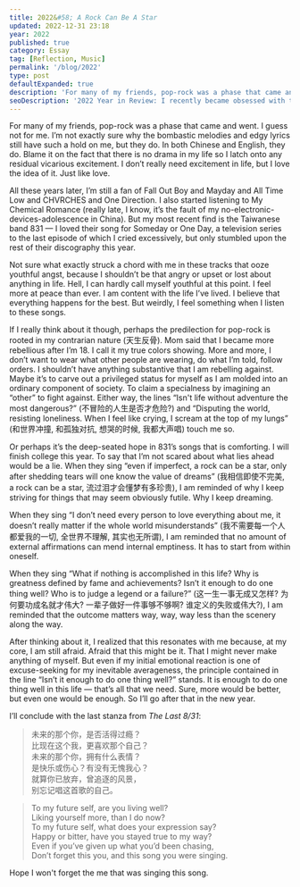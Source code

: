 ```yaml
---
title: 2022&#58; A Rock Can Be A Star
updated: 2022-12-31 23:18
year: 2022
published: true
category: Essay
tag: [Reflection, Music]
permalink: '/blog/2022'
type: post
defaultExpanded: true
description: 'For many of my friends, pop-rock was a phase that came and went. I guess not for me. I’m not exactly sure why the bombastic melodies and edgy lyrics still have such a hold on me, but they do. In both Chinese and English, they do.'
seoDescription: '2022 Year in Review: I recently became obsessed with the discography of the Taiwanese band 831. Not just for the pop-rock angst, but also the hope that pervades their lyrics and melodies.'
---
```


For many of my friends, pop-rock was a phase that came and went. I guess not for me. I’m not exactly sure why the bombastic melodies and edgy lyrics still have such a hold on me, but they do. In both Chinese and English, they do. Blame it on the fact that there is no drama in my life so I latch onto any residual vicarious excitement. I don’t really need excitement in life, but I love the idea of it. Just like love.

All these years later, I’m still a fan of Fall Out Boy and Mayday and All Time Low and CHVRCHES and One Direction. I also started listening to My Chemical Romance (really late, I know, it’s the fault of my no-electronic-devices-adolescence in China). But my most recent find is the Taiwanese band 831 — I loved their song for Someday or One Day, a television series to the last episode of which I cried excessively, but only stumbled upon the rest of their discography this year.

Not sure what exactly struck a chord with me in these tracks that ooze youthful angst, because I shouldn’t be that angry or upset or lost about anything in life. Hell, I can hardly call myself youthful at this point. I feel more at peace than ever. I am content with the life I’ve lived. I believe that everything happens for the best. But weirdly, I feel something when I listen to these songs.

If I really think about it though, perhaps the predilection for pop-rock is rooted in my contrarian nature (天生反骨). Mom said that I became more rebellious after I’m 18. I call it my true colors showing. More and more, I don’t want to wear what other people are wearing, do what I’m told, follow orders. I shouldn’t have anything substantive that I am rebelling against. Maybe it’s to carve out a privileged status for myself as I am molded into an ordinary component of society. To claim a specialness by imagining an “other” to fight against. Either way, the lines “Isn't life without adventure the most dangerous?” (不冒险的人生是否才危险?) and “Disputing the world, resisting loneliness. When I feel like crying, I scream at the top of my lungs” (和世界冲撞, 和孤独对抗, 想哭的时候, 我都大声唱) touch me so.

Or perhaps it’s the deep-seated hope in 831’s songs that is comforting. I will finish college this year. To say that I’m not scared about what lies ahead would be a lie. When they sing “even if imperfect, a rock can be a star, only after shedding tears will one know the value of dreams” (我相信即使不完美, a rock can be a star, 流过泪才会懂梦有多珍贵), I am reminded of why I keep striving for things that may seem obviously futile. Why I keep dreaming.

When they sing “I don’t need every person to love everything about me, it doesn’t really matter if the whole world misunderstands” (我不需要每一个人都爱我的一切, 全世界不理解, 其实也无所谓), I am reminded that no amount of external affirmations can mend internal emptiness. It has to start from within oneself.

When they sing “What if nothing is accomplished in this life? Why is greatness defined by fame and achievements? Isn’t it enough to do one thing well? Who is to judge a legend or a failure?” (这一生一事无成又怎样? 为何要功成名就才伟大? 一辈子做好一件事够不够啊? 谁定义的失败或伟大?), I am reminded that the outcome matters way, way, way less than the scenery along the way.

After thinking about it, I realized that this resonates with me because, at my core, I am still afraid. Afraid that this might be it. That I might never make anything of myself. But even if my initial emotional reaction is one of excuse-seeking for my inevitable averageness, the principle contained in the line “Isn’t it enough to do one thing well?” stands. It is enough to do one thing well in this life — that’s all that we need. Sure, more would be better, but even one would be enough. So I’ll go after that in the new year.

I’ll conclude with the last stanza from _The Last 8/31_:

> 未来的那个你，是否活得过瘾？  
> 比现在这个我，更喜欢那个自己？  
> 未来的那个你，拥有什么表情？  
> 是快乐或伤心？有没有无愧我心？  
> 就算你已放弃，曾追逐的风景，  
> 别忘记唱这首歌的自己。

> To my future self, are you living well?  
> Liking yourself more, than I do now?  
> To my future self, what does your expression say?  
> Happy or bitter, have you stayed true to my way?  
> Even if you’ve given up what you’d been chasing,  
> Don’t forget this you, and this song you were singing.

Hope I won't forget the me that was singing this song.
